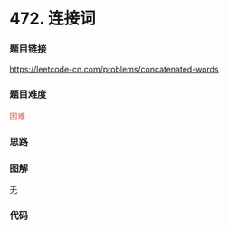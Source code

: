 # 472. 连接词

### 题目链接

https://leetcode-cn.com/problems/concatenated-words

### 题目难度

<font color=#D9534F>困难</font>

### 思路



### 图解

无

### 代码

```python
```